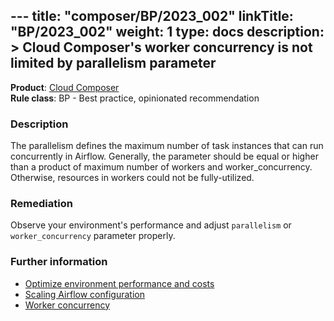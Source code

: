 --- title: "composer/BP/2023_002"
linkTitle: "BP/2023_002"
weight: 1
type: docs
description: >
  Cloud Composer's worker concurrency is not limited by parallelism parameter
---

**Product**: [Cloud Composer](https://cloud.google.com/composer)\
**Rule class**: BP - Best practice, opinionated recommendation

### Description

The parallelism defines the maximum number of task instances that can run
concurrently in Airflow. Generally, the parameter should be equal or higher than
a product of maximum number of workers and worker_concurrency. Otherwise,
resources in workers could not be fully-utilized.

### Remediation

Observe your environment's performance and adjust `parallelism` or
`worker_concurrency` parameter properly.

### Further information

- [Optimize environment performance and costs](https://cloud.google.com/composer/docs/composer-2/optimize-environments)
- [Scaling Airflow configuration](https://cloud.google.com/composer/docs/composer-2/troubleshooting-scheduling#scaling_airflow_configuration)
- [Worker concurrency](https://cloud.google.com/composer/docs/composer-2/optimize-environments#override-worker-concurrency)
